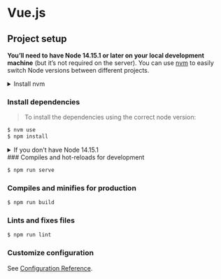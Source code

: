 # Vue.js

## Project setup

**You’ll need to have Node 14.15.1 or later on your local development machine** (but it’s not required on the server). You can use [nvm](https://github.com/nvm-sh/nvm) to easily switch Node versions between different projects.

<details><summary>Install nvm</summary>

You can easily install nvm executing

```sh
$ curl -o- https://raw.githubusercontent.com/nvm-sh/nvm/v0.37.2/install.sh | bash
```

or

```sh
$ wget -qO- https://raw.githubusercontent.com/nvm-sh/nvm/v0.37.2/install.sh | bash
```

For any extra information you can see the [installation docs](https://github.com/nvm-sh/nvm#installing-and-updating).

</details>

### Install dependencies

> To install the dependencies using the correct node version:

```sh
$ nvm use
$ npm install
```
<details><summary>If you don't have Node 14.15.1</summary>
```sh
$ nvm install 14.15.1
```
</details>
### Compiles and hot-reloads for development

```sh
$ npm run serve
```

### Compiles and minifies for production

```sh
$ npm run build
```

### Lints and fixes files

```sh
$ npm run lint
```

### Customize configuration

See [Configuration Reference](https://cli.vuejs.org/config/).
